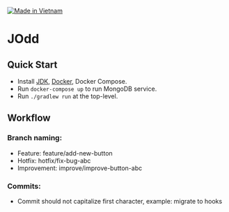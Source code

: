 [![Made in Vietnam](https://raw.githubusercontent.com/webuild-community/badge/master/svg/made.svg)](https://webuild.community)

# JOdd

## Quick Start

- Install [JDK](https://www.oracle.com/java/technologies/javase-downloads.html), [Docker](https://docs.docker.com/), Docker Compose.
- Run `docker-compose up` to run MongoDB service.
- Run `./gradlew run` at the top-level.

## Workflow

### Branch naming:

- Feature: feature/add-new-button
- Hotfix: hotfix/fix-bug-abc
- Improvement: improve/improve-button-abc

### Commits:

- Commit should not capitalize first character, example: migrate to hooks